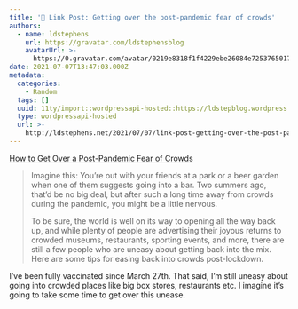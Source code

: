 ```yaml
---
title: '🔗 Link Post: Getting over the post-pandemic fear of crowds'
authors:
  - name: ldstephens
    url: https://gravatar.com/ldstephensblog
    avatarUrl: >-
      https://0.gravatar.com/avatar/0219e8318f1f4229ebe26084e7253765017f43ca0c631be37dc6d0b8ad6e40a4?s=96&d=identicon&r=G
date: 2021-07-07T13:47:03.000Z
metadata:
  categories:
    - Random
  tags: []
  uuid: 11ty/import::wordpressapi-hosted::https://ldstepblog.wordpress.com/?p=2928
  type: wordpressapi-hosted
  url: >-
    http://ldstephens.net/2021/07/07/link-post-getting-over-the-post-pandemic-fear-of-crowds/
---
```

[How to Get Over a Post-Pandemic Fear of Crowds](https://lifehacker.com/how-to-get-over-a-post-pandemic-fear-of-crowds-1847223360)

> Imagine this: You’re out with your friends at a park or a beer garden when one of them suggests going into a bar. Two summers ago, that’d be no big deal, but after such a long time away from crowds during the pandemic, you might be a little nervous.
> 
> To be sure, the world is well on its way to opening all the way back up, and while plenty of people are advertising their joyous returns to crowded museums, restaurants, sporting events, and more, there are still a few people who are uneasy about getting back into the mix. Here are some tips for easing back into crowds post-lockdown.

I’ve been fully vaccinated since March 27th. That said, I’m still uneasy about going into crowded places like big box stores, restaurants etc. I imagine it’s going to take some time to get over this unease.